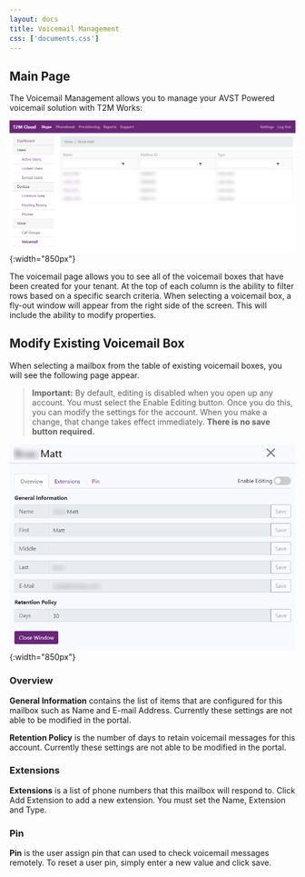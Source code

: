 ```yaml
---
layout: docs
title: Voicemail Management
css: ['documents.css']
---
```


## Main Page

The Voicemail Management allows you to manage your AVST Powered voicemail solution with T2M Works: 

![Cloud Portal](/assets/images/voicemail.1.png){:width="850px"}

The voicemail page allows you to see all of the voicemail boxes that have been created for your tenant.  At the top of each column is the ability to filter rows based on a specific search criteria.  When selecting a voicemail box, a fly-out window will appear from the right side of the screen.  This will include the ability to modify properties.

## Modify Existing Voicemail Box

When selecting a mailbox from the table of existing voicemail boxes, you will see the following page appear.

> **Important:** By default, editing is disabled when you open up any account.  You must select the Enable Editing button.  Once you do this, you can modify the settings for the account.  When you make a change, that change takes effect immediately.  **There is no save button required.**

![Cloud Portal](/assets/images/voicemail.2.png){:width="850px"}

### Overview

**General Information** contains the list of items that are configured for this mailbox such as Name and E-mail Address.  Currently these settings are not able to be modified in the portal.

**Retention Policy** is the number of days to retain voicemail messages for this account.  Currently these settings are not able to be modified in the portal.

### Extensions

**Extensions** is a list of phone numbers that this mailbox will respond to.  Click Add Extension to add a new extension.  You must set the Name, Extension and Type.

### Pin

**Pin** is the user assign pin that can used to check voicemail messages remotely.  To reset a user pin, simply enter a new value and click save. 
